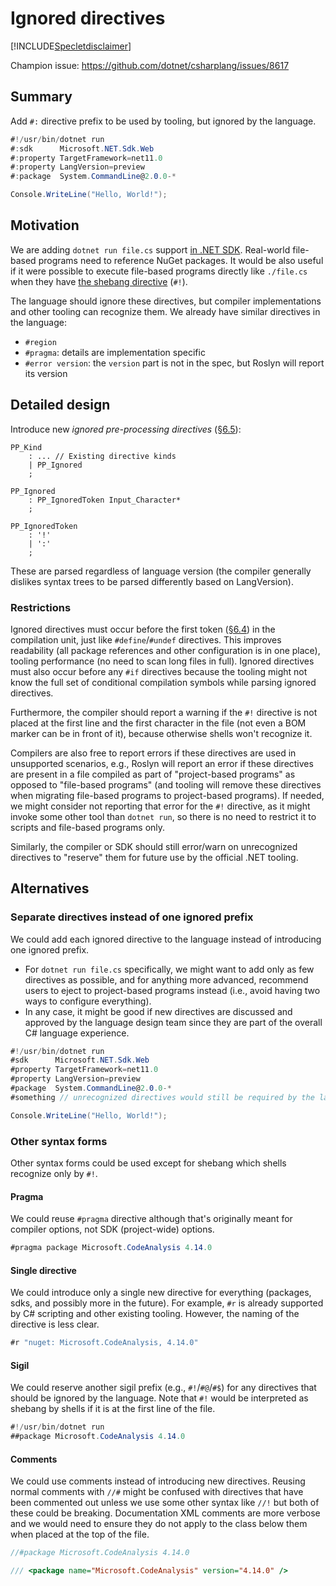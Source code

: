# Ignored directives

[!INCLUDE[Specletdisclaimer](./speclet-disclaimer.md)]

Champion issue: <https://github.com/dotnet/csharplang/issues/8617>

## Summary

Add `#:` directive prefix to be used by tooling, but ignored by the language.

```cs
#!/usr/bin/dotnet run
#:sdk      Microsoft.NET.Sdk.Web
#:property TargetFramework=net11.0
#:property LangVersion=preview
#:package  System.CommandLine@2.0.0-*

Console.WriteLine("Hello, World!");
```

## Motivation

We are adding `dotnet run file.cs` support [in .NET SDK][dotnet-run-file].
Real-world file-based programs need to reference NuGet packages.
It would be also useful if it were possible to execute file-based programs directly like `./file.cs` when they have [the shebang directive][shebang] (`#!`).

The language should ignore these directives, but compiler implementations and other tooling can recognize them.
We already have similar directives in the language:
- `#region`
- `#pragma`: details are implementation specific
- `#error version`: the `version` part is not in the spec, but Roslyn will report its version

## Detailed design

Introduce new *ignored pre-processing directives* ([§6.5][directives]):

```antlr
PP_Kind
    : ... // Existing directive kinds
    | PP_Ignored
    ;

PP_Ignored
    : PP_IgnoredToken Input_Character*
    ;

PP_IgnoredToken
    : '!'
    | ':'
    ;
```

These are parsed regardless of language version (the compiler generally dislikes syntax trees to be parsed differently based on LangVersion).

### Restrictions

Ignored directives must occur before the first token ([§6.4][tokens]) in the compilation unit, just like `#define`/`#undef` directives.
This improves readability (all package references and other configuration is in one place), tooling performance (no need to scan long files in full).
Ignored directives must also occur before any `#if` directives because the tooling might not know the full set of conditional compilation symbols while parsing ignored directives.

Furthermore, the compiler should report a warning if the `#!` directive is not placed at the first line and the first character in the file
(not even a BOM marker can be in front of it), because otherwise shells won't recognize it.

Compilers are also free to report errors if these directives are used in unsupported scenarios,
e.g., Roslyn will report an error if these directives are present in a file compiled as part of "project-based programs" as opposed to "file-based programs"
(and tooling will remove these directives when migrating file-based programs to project-based programs).
If needed, we might consider not reporting that error for the `#!` directive, as it might invoke some other tool than `dotnet run`, so there is no need to restrict it to scripts and file-based programs only.

Similarly, the compiler or SDK should still error/warn on unrecognized directives to "reserve" them for future use by the official .NET tooling.

<!--
## Drawbacks
-->

## Alternatives

### Separate directives instead of one ignored prefix

We could add each ignored directive to the language instead of introducing one ignored prefix.
- For `dotnet run file.cs` specifically, we might want to add only as few directives as possible,
  and for anything more advanced, recommend users to eject to project-based programs instead
  (i.e., avoid having two ways to configure everything).
- In any case, it might be good if new directives are discussed and approved by the language design team
  since they are part of the overall C# language experience.

```cs
#!/usr/bin/dotnet run
#sdk      Microsoft.NET.Sdk.Web
#property TargetFramework=net11.0
#property LangVersion=preview
#package  System.CommandLine@2.0.0-*
#something // unrecognized directives would still be required by the language spec to be an error

Console.WriteLine("Hello, World!");
```

### Other syntax forms

Other syntax forms could be used except for shebang which shells recognize only by `#!`.

#### Pragma

We could reuse `#pragma` directive although that's originally meant for compiler options, not SDK (project-wide) options.

```cs
#pragma package Microsoft.CodeAnalysis 4.14.0
```

#### Single directive

We could introduce only a single new directive for everything (packages, sdks, and possibly more in the future).
For example, `#r` is already supported by C# scripting and other existing tooling.
However, the naming of the directive is less clear.

```cs
#r "nuget: Microsoft.CodeAnalysis, 4.14.0"
```

#### Sigil

We could reserve another sigil prefix (e.g., `#!`/`#@`/`#$`) for any directives that should be ignored by the language.
Note that `#!` would be interpreted as shebang by shells if it is at the first line of the file.

```cs
#!/usr/bin/dotnet run
##package Microsoft.CodeAnalysis 4.14.0
```

#### Comments

We could use comments instead of introducing new directives.
Reusing normal comments with `//#` might be confused with directives that have been commented out unless we use some other syntax like `//!` but both of these could be breaking.
Documentation XML comments are more verbose and we would need to ensure they do not apply to the class below them when placed at the top of the file.

```cs
//#package Microsoft.CodeAnalysis 4.14.0
```

```cs
/// <package name="Microsoft.CodeAnalysis" version="4.14.0" />
```

<!--
## Links
-->

[dotnet-run-file]: https://github.com/dotnet/sdk/pull/46915
[shebang]: https://en.wikipedia.org/wiki/Shebang_%28Unix%29
[tokens]: https://github.com/dotnet/csharpstandard/blob/f885375267570784d8d529d94893555494781abb/standard/lexical-structure.md#64-tokens
[directives]: https://github.com/dotnet/csharpstandard/blob/f885375267570784d8d529d94893555494781abb/standard/lexical-structure.md#65-pre-processing-directives
